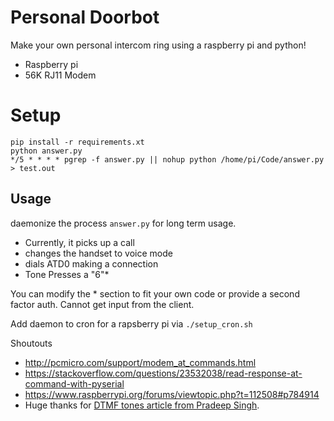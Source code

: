 # Personal Doorbot

Make your own personal intercom ring using a raspberry pi and python!

- Raspberry pi
- 56K RJ11 Modem 

# Setup 
```
pip install -r requirements.xt
python answer.py
*/5 * * * * pgrep -f answer.py || nohup python /home/pi/Code/answer.py > test.out
```

## Usage 
daemonize the process `answer.py` for long term usage.
- Currently, it picks up a call
- changes the handset to voice mode
- dials ATD0 making a connection
- Tone Presses a "6"* 

You can modify the * section to fit your own code or provide a second factor auth. Cannot get input from the client.

Add daemon to cron for a rapsberry pi via `./setup_cron.sh`

Shoutouts
- http://pcmicro.com/support/modem_at_commands.html
- https://stackoverflow.com/questions/23532038/read-response-at-command-with-pyserial
- https://www.raspberrypi.org/forums/viewtopic.php?t=112508#p784914
- Huge thanks for [DTMF tones article from  Pradeep Singh](https://iotbytes.wordpress.com/send-dtmf-tones-with-raspberry-pi/).